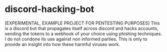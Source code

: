 # discord-hacking-bot
[EXPERIMENTAL, EXAMPLE PROJECT FOR PENTESTING PURPOSES] This is a discord bot that propagates itself across discord and hacks accounts, sending the tokens to a webhook of your choice using phishing techniques. 
I do not condone its use against non informed parties. This is only to provide an insight into how these harmful viruses work.
